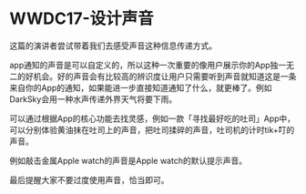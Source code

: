 # WWDC17-设计声音

这篇的演讲者尝试带着我们去感受声音这种信息传递方式。

app通知的声音是可以自定义的，所以这种一次重要的像用户展示你的App独一无二的好机会。好的声音会有比较高的辨识度让用户只需要听到声音就知道这是一条来自你的App的通知，如果能进一步直接知道通知了什么，就更棒了。例如DarkSky会用一种水声传递外界天气将要下雨。

可以通过根据App的核心功能去找灵感，例如一款「寻找最好吃的吐司」App中，可以分别体验黄油抹在吐司上的声音，把吐司揉碎的声音，吐司机的计时tik+叮的声音。

例如敲击金属Apple watch的声音是Apple watch的默认提示声音。

最后提醒大家不要过度使用声音，恰当即可。

